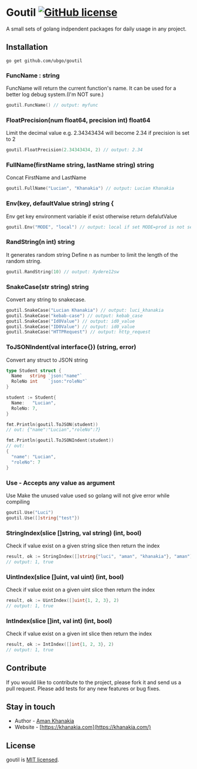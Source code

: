 # Goutil  [![GitHub license](https://img.shields.io/badge/license-MIT-blue.svg)](https://github.com/knesklab/util/blob/master/LICENSE)

A small sets of golang indpendent packages for daily usage in any project.

## Installation
```
go get github.com/ubgo/goutil
```

### FuncName : string
FuncName will return the current function's name.
It can be used for a better log debug system.(I'm NOT sure.)
```go
goutil.FuncName() // output: myfunc
```

### FloatPrecision(num float64, precision int) float64
Limit the decimal value e.g. 2.34343434 will become 2.34 if precision is set to 2
```go
goutil.FloatPrecision(2.34343434, 2) // output: 2.34
```

### FullName(firstName string, lastName string) string 
Concat FirstName and LastName
```go
goutil.FullName("Lucian", "Khanakia") // output: Lucian Khanakia
```

### Env(key, defaultValue string) string {
Env get key environment variable if exist otherwise return defalutValue
```go
goutil.Env("MODE", "local") // output: local if set MODE=prod is not set in terminal
```

### RandString(n int) string 
It generates random string Define n as number to limit the length of the random string.
```go
goutil.RandString(10) // output: Xydere12sw
```

### SnakeCase(str string) string 
Convert any string to snakecase.
```go
goutil.SnakeCase("Lucian Khanakia") // output: luci_khanakia
goutil.SnakeCase("kebab-case") // output: kebab_case
goutil.SnakeCase("Id0Value") // output: id0_value
goutil.SnakeCase("ID0Value") // output: id0_value
goutil.SnakeCase("HTTPRequest") // output: http_request

```

### ToJSONIndent(val interface{}) (string, error)
Convert any struct to JSON string
```go
type Student struct {
  Name   string `json:"name"`
  RoleNo int    `json:"roleNo"`
}

student := Student{
  Name:   "Lucian",
  RoleNo: 7,
}

fmt.Println(goutil.ToJSON(student))
// out: {"name":"Lucian","roleNo":7}

fmt.Println(goutil.ToJSONIndent(student))
// out:
{
  "name": "Lucian",
  "roleNo": 7
}
```


### Use - Accepts any value as argument
Use Make the unused value used so golang will not give error while compiling
```go
goutil.Use("Luci")
goutil.Use([]string{"test"})
```

### StringIndex(slice []string, val string) (int, bool)
Check if value exist on a given string slice then return the index
```go
result, ok := StringIndex([]string{"luci", "aman", "khanakia"}, "aman")
// output: 1, true
```


### UintIndex(slice []uint, val uint) (int, bool)
Check if value exist on a given uint slice then return the index
```go
result, ok := UintIndex([]uint{1, 2, 3}, 2)
// output: 1, true
```

### IntIndex(slice []int, val int) (int, bool)
Check if value exist on a given int slice then return the index
```go
result, ok := IntIndex([]int{1, 2, 3}, 2)
// output: 1, true
```

## Contribute

If you would like to contribute to the project, please fork it and send us a pull request.  Please add tests
for any new features or bug fixes.

## Stay in touch

* Author - [Aman Khanakia](https://twitter.com/mrkhanakia)
* Website - [https://khanakia.com](https://khanakia.com/)

## License

goutil is [MIT licensed](LICENSE).
